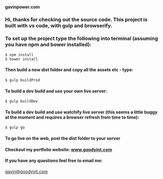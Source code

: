 #### gavinpower.com

###  Hi, thanks for checking out the source code. This project is built with vs code, with gulp and browserify.

### To set up the project type the following into terminal (assuming you have npm and bower installed):

```
$ npm install
$ bower install
```

#### Then build a new dist folder and copy all the assets etc - type:

```
$ gulp buildProd
```

#### To build a dev build and use your own live server:

```
$ gulp buildDev
```

#### To build a dev build and use watchify live server (this seems a little buggy at the moment and requires a browser refresh from time to time):

```
$ gulp go
```

#### To go live on the web, post the dist folder to your server

#### Checkout my portfolio website: www.goodyint.com

#### If you have any questions feel free to email me:
gavin@goodyint.com



